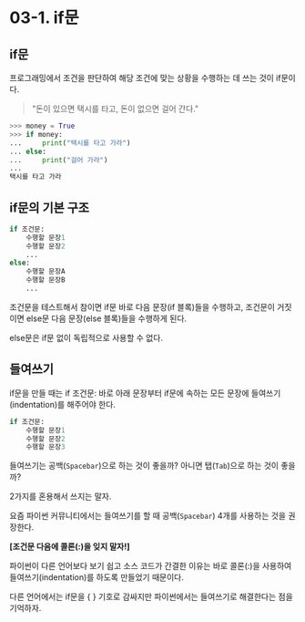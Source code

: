 # 03-1. if문

## if문

프로그래밍에서 조건을 판단하여 해당 조건에 맞는 상황을 수행하는 데 쓰는 것이 if문이다.



> "돈이 있으면 택시를 타고, 돈이 없으면 걸어 간다."

```python
>>> money = True
>>> if money:
...     print("택시를 타고 가라")
... else:
...     print("걸어 가라")
...
택시를 타고 가라
```



## if문의 기본 구조

```python
if 조건문:
    수행할 문장1
    수행할 문장2
    ...
else:
    수행할 문장A
    수행할 문장B
    ...
```

조건문을 테스트해서 참이면 if문 바로 다음 문장(if 블록)들을 수행하고, 조건문이 거짓이면 else문 다음 문장(else 블록)들을 수행하게 된다.

else문은 if문 없이 독립적으로 사용할 수 없다.



## 들여쓰기

if문을 만들 때는 if 조건문: 바로 아래 문장부터 if문에 속하는 모든 문장에 들여쓰기(indentation)를 해주어야 한다.

```python
if 조건문:
    수행할 문장1
    수행할 문장2
    수행할 문장3
```



들여쓰기는 공백(`Spacebar`)으로 하는 것이 좋을까? 아니면 탭(`Tab`)으로 하는 것이 좋을까?

2가지를 혼용해서 쓰지는 말자.

요즘 파이썬 커뮤니티에서는 들여쓰기를 할 때 공백(`Spacebar`) 4개를 사용하는 것을 권장한다.



**[조건문 다음에 콜론(:)을 잊지 말자!]**

파이썬이 다른 언어보다 보기 쉽고 소스 코드가 간결한 이유는 바로 콜론(:)을 사용하여 들여쓰기(indentation)를 하도록 만들었기 때문이다.

다른 언어에서는 if문을 { } 기호로 감싸지만 파이썬에서는 들여쓰기로 해결한다는 점을 기억하자.

